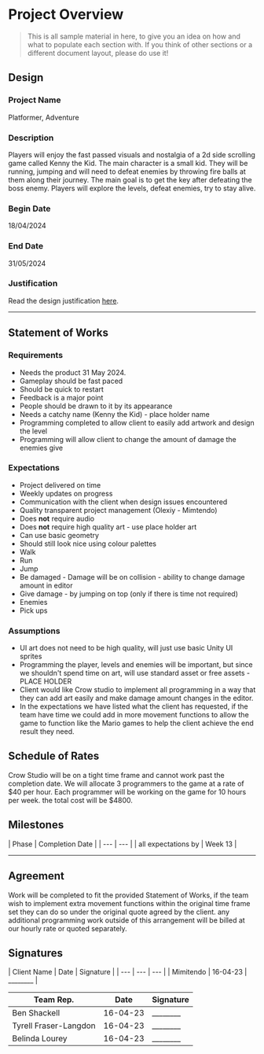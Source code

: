 # Project Overview
[//]: # (This section is an example structure for the proposal to your client.)

>This is all sample material in here, to give you an idea on how and what to populate each section with. If you think of other sections or a different document layout, please do use it!

## Design
[//]: # (How will you meet the client's brief, their expectations, and their requirements.)

### Project Name
Platformer, Adventure

### Description
[//]: # (This is the elevator pitch, sell the idea)
Players will enjoy the fast passed visuals and nostalgia of a 2d side scrolling game called Kenny the Kid.
The main character is a small kid. They will be running, jumping and will need to defeat enemies by throwing fire balls at them along their journey.
The main goal is to get the key after defeating the boss enemy. Players will explore the levels, defeat enemies, try to stay alive. 


### Begin Date
18/04/2024

### End Date
31/05/2024

### Justification
Read the design justification [here](project_justification.md).

---

## Statement of Works
[//]: # (This section is about managing expectations; list out all of the qualities that will be in the final product)

### Requirements
[//]: # (What are the requirements of the finished project?)
* Needs the product 31 May 2024.
* Gameplay should be fast paced
* Should be quick to restart
* Feedback is a major point
* People should be drawn to it by its appearance
* Needs a catchy name (Kenny the Kid) - place holder name
* Programming completed to allow client to easily add artwork and design the level
* Programming will allow client to change the amount of damage the enemies give 

### Expectations
[//]: # (What are the client's expectations?)
* Project delivered on time
* Weekly updates on progress
* Communication with the client when design issues encountered
* Quality transparent project management (Olexiy - Mimtendo)
* Does **not** require audio
* Does **not** require high quality art - use place holder art
* Can use basic geometry
* Should still look nice using colour palettes
* Walk 
* Run 
* Jump 
* Be damaged - Damage will be on collision - ability to change damage amount in editor
* Give damage - by jumping on top (only if there is time not required)
* Enemies
* Pick ups

### Assumptions
[//]: # (What are you assuming based on client responses)
* UI art does not need to be high quality, will just use basic Unity UI sprites
* Programming the player, levels and enemies will be important, but since we shouldn't spend time on art, will use standard asset or free assets - PLACE HOLDER
* Client would like Crow studio to implement all programming in a way that they can add art easily and make damage amount changes in the editor.
* In the expectations we have listed what the client has requested, if the team have time we could add in more movement functions to allow the game to function like the Mario games to help the client achieve the end result they need.

[//]: # (### Schedule of Rates)
[//]: # (This is where you would list your hourly rates and time estimations)
## Schedule of Rates
Crow Studio will be on a tight time frame and cannot work past the completion date.
We will allocate 3 programmers to the game at a rate of $40 per hour. 
Each programmer will be working on the game for 10 hours per week. 
the total cost will be $4800.

## Milestones
[//]: # (Breakdown of phases of development, with estimated delivery times)
[//]: # (In practice, if you were working on fixed price phases, you would also list expected payment after each phase.)
| Phase | Completion Date |
| --- | --- |
| all expectations by | Week 13 |

---

## Agreement
[//]: # (List out the arrangement)
Work will be completed to fit the provided Statement of Works, if the team wish to implement extra movement functions within the original time frame set they can do so under the original quote agreed by the client. any additional programming work outside of this arrangement will be billed at our hourly rate or quoted separately. 

## Signatures
[//]: # (If dealing in person, agreements should be signed so that additional work can be billed)
| Client Name | Date | Signature |
| --- | --- | --- |
| Mimitendo | 16-04-23 | ________ |

| Team Rep. | Date | Signature |
| --- | --- | --- |
| Ben Shackell | 16-04-23 | ________ |
| Tyrell Fraser-Langdon | 16-04-23 | ________ |
| Belinda Lourey | 16-04-23 | ________ |

